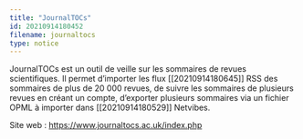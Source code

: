 ```yaml
---
title: "JournalTOCs"
id: 20210914180452
filename: journaltocs
type: notice
---
```


JournalTOCs est un outil de veille sur les sommaires de revues scientifiques. Il permet d’importer les flux [[20210914180645]] RSS des sommaires de plus de 20 000 revues, de suivre les sommaires de plusieurs revues en créant un compte, d’exporter plusieurs sommaires via un fichier OPML à importer dans [[20210914180529]] Netvibes.

Site web : <https://www.journaltocs.ac.uk/index.php>

